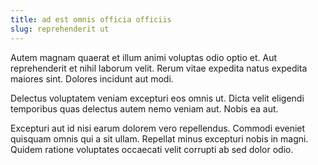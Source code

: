 ```yaml
---
title: ad est omnis officia officiis
slug: reprehenderit ut
---
```


Autem magnam quaerat et illum animi voluptas odio optio et. Aut reprehenderit et nihil laborum velit. Rerum vitae expedita natus expedita maiores sint. Dolores incidunt aut modi.

Delectus voluptatem veniam excepturi eos omnis ut. Dicta velit eligendi temporibus quas delectus autem nemo veniam aut. Nobis ea aut.

Excepturi aut id nisi earum dolorem vero repellendus. Commodi eveniet quisquam omnis qui a sit ullam. Repellat minus excepturi nobis in magni. Quidem ratione voluptates occaecati velit corrupti ab sed dolor odio.
